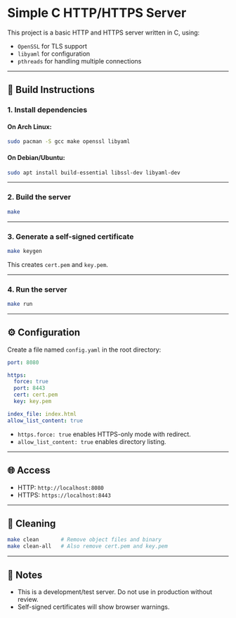 # Simple C HTTP/HTTPS Server

This project is a basic HTTP and HTTPS server written in C, using:

- `OpenSSL` for TLS support
- `libyaml` for configuration
- `pthreads` for handling multiple connections

---

## 🔧 Build Instructions

### 1. Install dependencies

#### On Arch Linux:
```bash
sudo pacman -S gcc make openssl libyaml
````

#### On Debian/Ubuntu:

```bash
sudo apt install build-essential libssl-dev libyaml-dev
```

---

### 2. Build the server

```bash
make
```

---

### 3. Generate a self-signed certificate

```bash
make keygen
```

This creates `cert.pem` and `key.pem`.

---

### 4. Run the server

```bash
make run
```

---

## ⚙️ Configuration

Create a file named `config.yaml` in the root directory:

```yaml
port: 8080

https:
  force: true
  port: 8443
  cert: cert.pem
  key: key.pem

index_file: index.html
allow_list_content: true
```

* `https.force: true` enables HTTPS-only mode with redirect.
* `allow_list_content: true` enables directory listing.

---

## 🌐 Access

* HTTP: `http://localhost:8080`
* HTTPS: `https://localhost:8443`

---

## 🧹 Cleaning

```bash
make clean       # Remove object files and binary
make clean-all   # Also remove cert.pem and key.pem
```

---

## 🔐 Notes

* This is a development/test server. Do not use in production without review.
* Self-signed certificates will show browser warnings.
